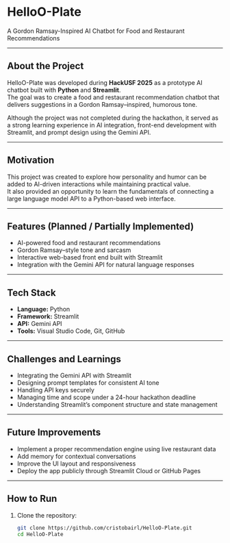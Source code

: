 # HelloO-Plate  
A Gordon Ramsay-Inspired AI Chatbot for Food and Restaurant Recommendations  

---

## About the Project  
HelloO-Plate was developed during **HackUSF 2025** as a prototype AI chatbot built with **Python** and **Streamlit**.  
The goal was to create a food and restaurant recommendation chatbot that delivers suggestions in a Gordon Ramsay–inspired, humorous tone.  

Although the project was not completed during the hackathon, it served as a strong learning experience in AI integration, front-end development with Streamlit, and prompt design using the Gemini API.  

---

## Motivation  
This project was created to explore how personality and humor can be added to AI-driven interactions while maintaining practical value.  
It also provided an opportunity to learn the fundamentals of connecting a large language model API to a Python-based web interface.  

---

## Features (Planned / Partially Implemented)  
- AI-powered food and restaurant recommendations  
- Gordon Ramsay–style tone and sarcasm  
- Interactive web-based front end built with Streamlit  
- Integration with the Gemini API for natural language responses  

---

## Tech Stack  
- **Language:** Python  
- **Framework:** Streamlit  
- **API:** Gemini API  
- **Tools:** Visual Studio Code, Git, GitHub  

---

## Challenges and Learnings  
- Integrating the Gemini API with Streamlit  
- Designing prompt templates for consistent AI tone  
- Handling API keys securely  
- Managing time and scope under a 24-hour hackathon deadline  
- Understanding Streamlit’s component structure and state management  

---

## Future Improvements  
- Implement a proper recommendation engine using live restaurant data  
- Add memory for contextual conversations  
- Improve the UI layout and responsiveness  
- Deploy the app publicly through Streamlit Cloud or GitHub Pages  

---

## How to Run  
1. Clone the repository:  
   ```bash
   git clone https://github.com/cristobairl/HelloO-Plate.git
   cd HelloO-Plate

